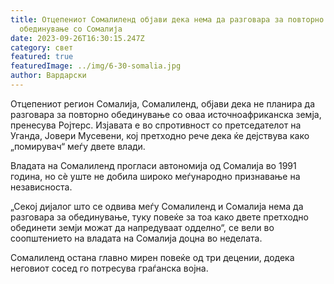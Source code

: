 ```yaml
---
title: Отцепениот Сомалиленд објави дека нема да разговара за повторно
  обединување со Сомалија
date: 2023-09-26T16:30:15.247Z
category: свет
featured: true
featuredImage: ../img/6-30-somalia.jpg
author: Вардарски
---
```

Отцепениот регион Сомалија, Сомалиленд, објави дека не планира да разговара за повторно обединување со оваа источноафриканска земја, пренесува Ројтерс. Изјавата е во спротивност со претседателот на Уганда, Јовери Мусевени, кој претходно рече дека ќе дејствува како „помирувач“ меѓу двете влади.

Владата на Сомалиленд прогласи автономија од Сомалија во 1991 година, но сè уште не добила широко меѓународно признавање на независноста.

„Секој дијалог што се одвива меѓу Сомалиленд и Сомалија нема да разговара за обединување, туку повеќе за тоа како двете претходно обединети земји можат да напредуваат одделно“, се вели во соопштението на владата на Сомалија доцна во неделата.

Сомалиленд остана главно мирен повеќе од три децении, додека неговиот сосед го потресува граѓанска војна.